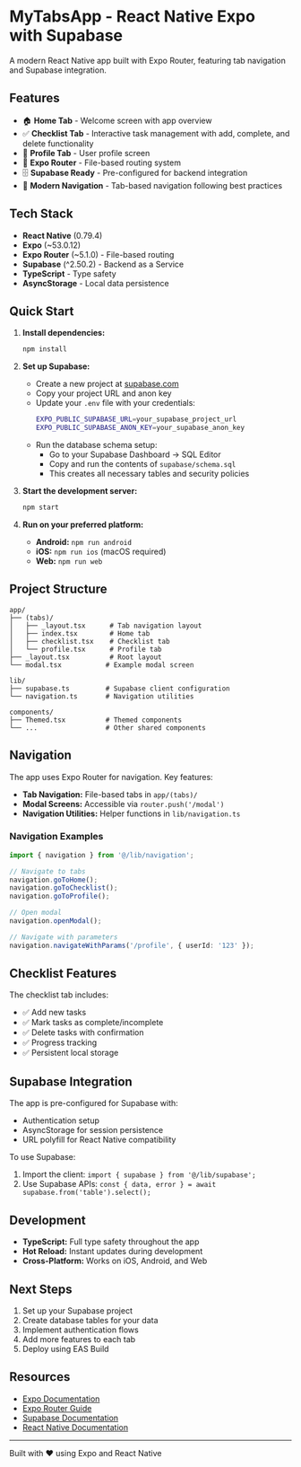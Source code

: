 # MyTabsApp - React Native Expo with Supabase

A modern React Native app built with Expo Router, featuring tab navigation and Supabase integration.

## Features

- 🏠 **Home Tab** - Welcome screen with app overview
- ✅ **Checklist Tab** - Interactive task management with add, complete, and delete functionality
- 👤 **Profile Tab** - User profile screen
- 🚀 **Expo Router** - File-based routing system
- 🗄️ **Supabase Ready** - Pre-configured for backend integration
- 📱 **Modern Navigation** - Tab-based navigation following best practices

## Tech Stack

- **React Native** (0.79.4)
- **Expo** (~53.0.12)
- **Expo Router** (~5.1.0) - File-based routing
- **Supabase** (^2.50.2) - Backend as a Service
- **TypeScript** - Type safety
- **AsyncStorage** - Local data persistence

## Quick Start

1. **Install dependencies:**
   ```bash
   npm install
   ```

2. **Set up Supabase:**
   - Create a new project at [supabase.com](https://supabase.com)
   - Copy your project URL and anon key
   - Update your `.env` file with your credentials:
     ```bash
     EXPO_PUBLIC_SUPABASE_URL=your_supabase_project_url
     EXPO_PUBLIC_SUPABASE_ANON_KEY=your_supabase_anon_key
     ```
   - Run the database schema setup:
     - Go to your Supabase Dashboard → SQL Editor
     - Copy and run the contents of `supabase/schema.sql`
     - This creates all necessary tables and security policies

3. **Start the development server:**
   ```bash
   npm start
   ```

4. **Run on your preferred platform:**
   - **Android:** `npm run android`
   - **iOS:** `npm run ios` (macOS required)
   - **Web:** `npm run web`

## Project Structure

```
app/
├── (tabs)/
│   ├── _layout.tsx      # Tab navigation layout
│   ├── index.tsx        # Home tab
│   ├── checklist.tsx    # Checklist tab
│   └── profile.tsx      # Profile tab
├── _layout.tsx          # Root layout
└── modal.tsx           # Example modal screen

lib/
├── supabase.ts         # Supabase client configuration
└── navigation.ts       # Navigation utilities

components/
├── Themed.tsx          # Themed components
└── ...                 # Other shared components
```

## Navigation

The app uses Expo Router for navigation. Key features:

- **Tab Navigation:** File-based tabs in `app/(tabs)/`
- **Modal Screens:** Accessible via `router.push('/modal')`
- **Navigation Utilities:** Helper functions in `lib/navigation.ts`

### Navigation Examples

```typescript
import { navigation } from '@/lib/navigation';

// Navigate to tabs
navigation.goToHome();
navigation.goToChecklist();
navigation.goToProfile();

// Open modal
navigation.openModal();

// Navigate with parameters
navigation.navigateWithParams('/profile', { userId: '123' });
```

## Checklist Features

The checklist tab includes:

- ✅ Add new tasks
- ✅ Mark tasks as complete/incomplete
- ✅ Delete tasks with confirmation
- ✅ Progress tracking
- ✅ Persistent local storage

## Supabase Integration

The app is pre-configured for Supabase with:

- Authentication setup
- AsyncStorage for session persistence
- URL polyfill for React Native compatibility

To use Supabase:

1. Import the client: `import { supabase } from '@/lib/supabase';`
2. Use Supabase APIs: `const { data, error } = await supabase.from('table').select();`

## Development

- **TypeScript:** Full type safety throughout the app
- **Hot Reload:** Instant updates during development
- **Cross-Platform:** Works on iOS, Android, and Web

## Next Steps

1. Set up your Supabase project
2. Create database tables for your data
3. Implement authentication flows
4. Add more features to each tab
5. Deploy using EAS Build

## Resources

- [Expo Documentation](https://docs.expo.dev/)
- [Expo Router Guide](https://docs.expo.dev/router/introduction/)
- [Supabase Documentation](https://supabase.com/docs)
- [React Native Documentation](https://reactnative.dev/docs/getting-started)

---

Built with ❤️ using Expo and React Native
